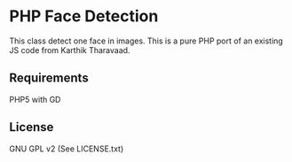 PHP Face Detection
==================

This class detect one face in images. This is a pure PHP port of an existing JS code from Karthik Tharavaad.

Requirements
------------
PHP5 with GD

License
-------
GNU GPL v2 (See LICENSE.txt)
